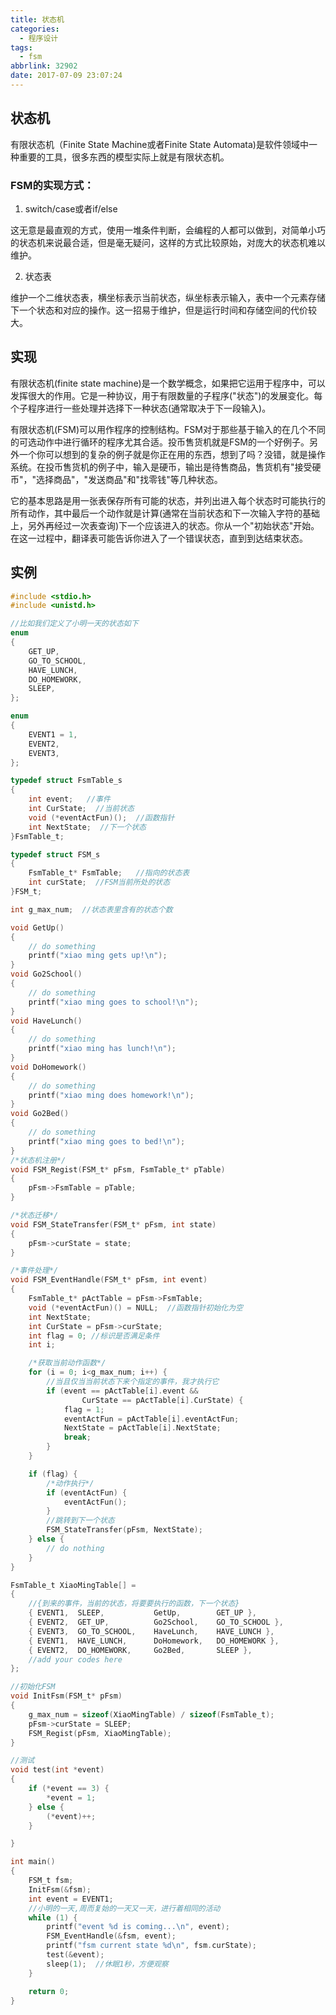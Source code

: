 ```yaml
---
title: 状态机
categories:
  - 程序设计
tags:
  - fsm
abbrlink: 32902
date: 2017-07-09 23:07:24
---
```



## 状态机

有限状态机（Finite State Machine或者Finite State Automata)是软件领域中一种重要的工具，很多东西的模型实际上就是有限状态机。

<!--more-->

### FSM的实现方式：

1. switch/case或者if/else

这无意是最直观的方式，使用一堆条件判断，会编程的人都可以做到，对简单小巧的状态机来说最合适，但是毫无疑问，这样的方式比较原始，对庞大的状态机难以维护。

2. 状态表

维护一个二维状态表，横坐标表示当前状态，纵坐标表示输入，表中一个元素存储下一个状态和对应的操作。这一招易于维护，但是运行时间和存储空间的代价较大。

## 实现

有限状态机(finite state machine)是一个数学概念，如果把它运用于程序中，可以发挥很大的作用。它是一种协议，用于有限数量的子程序("状态")的发展变化。每个子程序进行一些处理并选择下一种状态(通常取决于下一段输入)。

有限状态机(FSM)可以用作程序的控制结构。FSM对于那些基于输入的在几个不同的可选动作中进行循环的程序尤其合适。投币售货机就是FSM的一个好例子。另外一个你可以想到的复杂的例子就是你正在用的东西，想到了吗？没错，就是操作系统。在投币售货机的例子中，输入是硬币，输出是待售商品，售货机有"接受硬币"，"选择商品"，"发送商品"和"找零钱"等几种状态。

它的基本思路是用一张表保存所有可能的状态，并列出进入每个状态时可能执行的所有动作，其中最后一个动作就是计算(通常在当前状态和下一次输入字符的基础上，另外再经过一次表查询)下一个应该进入的状态。你从一个"初始状态"开始。在这一过程中，翻译表可能告诉你进入了一个错误状态，直到到达结束状态。

## 实例

``` C
#include <stdio.h>
#include <unistd.h>

//比如我们定义了小明一天的状态如下
enum
{
	GET_UP,
	GO_TO_SCHOOL,
	HAVE_LUNCH,
	DO_HOMEWORK,
	SLEEP,
};

enum
{
	EVENT1 = 1,
	EVENT2,
	EVENT3,
};

typedef struct FsmTable_s
{
	int event;   //事件
	int CurState;  //当前状态
	void (*eventActFun)();  //函数指针
	int NextState;  //下一个状态
}FsmTable_t;

typedef struct FSM_s
{
	FsmTable_t* FsmTable;   //指向的状态表
	int curState;  //FSM当前所处的状态
}FSM_t;

int g_max_num;  //状态表里含有的状态个数

void GetUp()
{
	// do something
	printf("xiao ming gets up!\n");
}
void Go2School()
{
	// do something
	printf("xiao ming goes to school!\n");
}
void HaveLunch()
{
	// do something
	printf("xiao ming has lunch!\n");
}
void DoHomework()
{
	// do something
	printf("xiao ming does homework!\n");
}
void Go2Bed()
{
	// do something
	printf("xiao ming goes to bed!\n");
}
/*状态机注册*/
void FSM_Regist(FSM_t* pFsm, FsmTable_t* pTable)
{
	pFsm->FsmTable = pTable;
}

/*状态迁移*/
void FSM_StateTransfer(FSM_t* pFsm, int state)
{
	pFsm->curState = state;
}

/*事件处理*/
void FSM_EventHandle(FSM_t* pFsm, int event)
{
	FsmTable_t* pActTable = pFsm->FsmTable;
	void (*eventActFun)() = NULL;  //函数指针初始化为空
	int NextState;
	int CurState = pFsm->curState;
	int flag = 0; //标识是否满足条件
	int i;

	/*获取当前动作函数*/
	for (i = 0; i<g_max_num; i++) {
		//当且仅当当前状态下来个指定的事件，我才执行它
		if (event == pActTable[i].event &&
				CurState == pActTable[i].CurState) {
			flag = 1;
			eventActFun = pActTable[i].eventActFun;
			NextState = pActTable[i].NextState;
			break;
		}
	}

	if (flag) {
		/*动作执行*/
		if (eventActFun) {
			eventActFun();
		}
		//跳转到下一个状态
		FSM_StateTransfer(pFsm, NextState);
	} else {
		// do nothing
	}
}

FsmTable_t XiaoMingTable[] =
{
	//{到来的事件，当前的状态，将要要执行的函数，下一个状态}
	{ EVENT1,  SLEEP,           GetUp,        GET_UP },
	{ EVENT2,  GET_UP,          Go2School,    GO_TO_SCHOOL },
	{ EVENT3,  GO_TO_SCHOOL,    HaveLunch,    HAVE_LUNCH },
	{ EVENT1,  HAVE_LUNCH,      DoHomework,   DO_HOMEWORK },
	{ EVENT2,  DO_HOMEWORK,     Go2Bed,       SLEEP },
	//add your codes here
};

//初始化FSM
void InitFsm(FSM_t* pFsm)
{
	g_max_num = sizeof(XiaoMingTable) / sizeof(FsmTable_t);
	pFsm->curState = SLEEP;
	FSM_Regist(pFsm, XiaoMingTable);
}

//测试
void test(int *event)
{
	if (*event == 3) {
		*event = 1;
	} else {
		(*event)++;
	}

}

int main()
{
	FSM_t fsm;
	InitFsm(&fsm);
	int event = EVENT1;
	//小明的一天,周而复始的一天又一天，进行着相同的活动
	while (1) {
		printf("event %d is coming...\n", event);
		FSM_EventHandle(&fsm, event);
		printf("fsm current state %d\n", fsm.curState);
		test(&event);
		sleep(1);  //休眠1秒，方便观察
	}

	return 0;
}
```


